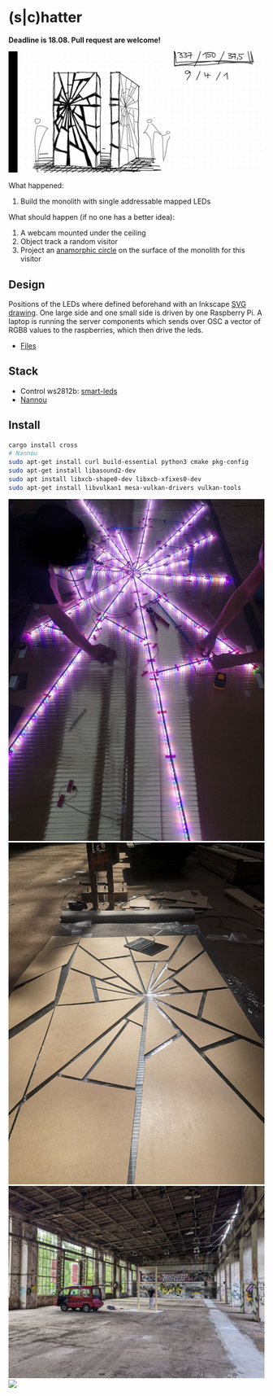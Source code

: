 # (s|c)hatter

**Deadline is 18.08. Pull request are welcome!**

![](./public/img-0.jpg)


What happened:

1. Build the monolith with single addressable mapped LEDs


What should happen (if no one has a better idea):

1. A webcam mounted under the ceiling
2. Object track a random visitor
3. Project an [anamorphic circle](https://en.wikipedia.org/wiki/Anamorphosis) on the surface of the monolith for this visitor


## Design

Positions of the LEDs where defined beforehand with an Inkscape [SVG drawing](./public/img-4.jpg). One large side and one small side is driven by one Raspberry Pi. A laptop is running the server components which sends over OSC a vector of RGB8 values to the raspberries, which then drive the leds.

- [Files](https://mega.nz/folder/VhFiTISY#yt0wFpmpHZuciwtbA6dg1w)

## Stack

- Control ws2812b: [smart-leds](https://github.com/smart-leds-rs/smart-leds)
- [Nannou](https://github.com/nannou-org/nannou)

## Install

```bash
cargo install cross
# Nannou
sudo apt-get install curl build-essential python3 cmake pkg-config
sudo apt-get install libasound2-dev
sudo apt install libxcb-shape0-dev libxcb-xfixes0-dev
sudo apt-get install libvulkan1 mesa-vulkan-drivers vulkan-tools
```

![](./public/img-1.jpg)
![](./public/img-2.jpg)
![](./public/img-3.jpg)
![](./public/img-4.jpg)

